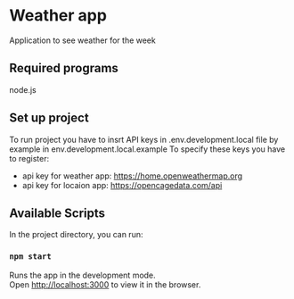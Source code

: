 # Weather app
Application to see weather for the week

## Required programs
node.js

## Set up project
To run project you have to insrt API keys in .env.development.local file by example in env.development.local.example
To specify these keys you have to register:
* api key for weather app: https://home.openweathermap.org
* api key for locaion app: https://opencagedata.com/api

## Available Scripts

In the project directory, you can run:

### `npm start`

Runs the app in the development mode.\
Open [http://localhost:3000](http://localhost:3000) to view it in the browser.

